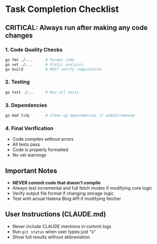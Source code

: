 # Task Completion Checklist

## CRITICAL: Always run after making any code changes

### 1. Code Quality Checks
```bash
go fmt ./...      # Format code
go vet ./...      # Static analysis
go build          # MUST verify compilation
```

### 2. Testing
```bash
go test ./...     # Run all tests
```

### 3. Dependencies
```bash
go mod tidy       # Clean up dependencies if added/removed
```

### 4. Final Verification
- Code compiles without errors
- All tests pass
- Code is properly formatted
- No vet warnings

## Important Notes
- **NEVER commit code that doesn't compile**
- Always test incremental and full fetch modes if modifying core logic
- Verify output file format if changing storage logic
- Test with actual Hatena Blog API if modifying fetcher

## User Instructions (CLAUDE.md)
- Never include CLAUDE mentions in commit logs
- Run `git status` when user types just "s"
- Show full results without abbreviation
